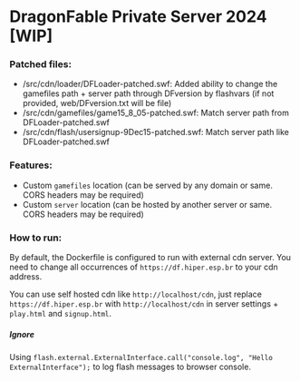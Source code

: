 # DragonFable Private Server 2024 [WIP]

### Patched files:

- /src/cdn/loader/DFLoader-patched.swf: Added ability to change the gamefiles path + server path through DFversion by flashvars (if not provided, web/DFversion.txt will be file)
- /src/cdn/gamefiles/game15_8_05-patched.swf: Match server path from DFLoader-patched.swf
- /src/cdn/flash/usersignup-9Dec15-patched.swf: Match server path like DFLoader-patched.swf

### Features:

- Custom `gamefiles` location (can be served by any domain or same. CORS headers may be required)
- Custom `server` location (can be hosted by another server or same. CORS headers may be required)

### How to run:

By default, the Dockerfile is configured to run with external cdn server. You need to change all occurrences of `https://df.hiper.esp.br` to your cdn address.

You can use self hosted cdn like `http://localhost/cdn`, just replace `https://df.hiper.esp.br` with `http://localhost/cdn` in server settings + `play.html` and `signup.html`.

##### Ignore

Using `flash.external.ExternalInterface.call("console.log", "Hello ExternalInterface");` to log flash messages to browser console.
